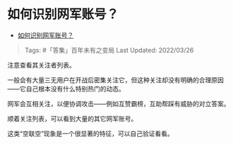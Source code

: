 # 如何识别网军账号？

- [如何识别网军账号？](https://zhuanlan.zhihu.com/p/487920620)

>Tags: #「答集」百年未有之变局 
>Last Updated: 2022/03/26

注意查看其关注者列表。

一般会有大量三无用户在开战后密集关注它，但这种关注却没有明确的合理原因——它自己根本没有什么特别热门的动态。

网军会互相关注，以便协调攻击——例如互赞霸榜，互助帮踩有威胁的对立答案。

顺着关注列表，可以看到大量的其它网军账号。

这类“空联空”现象是一个很显著的特征，可以自己验证看看。
